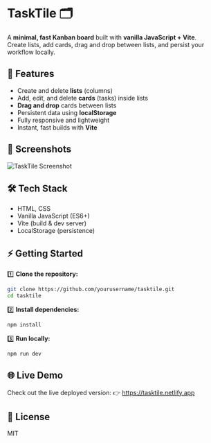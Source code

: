 # TaskTile 🗂️

A **minimal, fast Kanban board** built with **vanilla JavaScript + Vite**.  
Create lists, add cards, drag and drop between lists, and persist your workflow locally.

## 🚀 Features

- Create and delete **lists** (columns)
- Add, edit, and delete **cards** (tasks) inside lists
- **Drag and drop** cards between lists
- Persistent data using **localStorage**
- Fully responsive and lightweight
- Instant, fast builds with **Vite**

## 📸 Screenshots

![TaskTile Screenshot](https://your-screenshot-link-if-any.png)

## 🛠️ Tech Stack

- HTML, CSS
- Vanilla JavaScript (ES6+)
- Vite (build & dev server)
- LocalStorage (persistence)

## ⚡ Getting Started

1️⃣ **Clone the repository:**

```bash
git clone https://github.com/yourusername/tasktile.git
cd tasktile
```

2️⃣ **Install dependencies:**

```bash
npm install
```

3️⃣ **Run locally:**

```bash
npm run dev
```

## 🌐 Live Demo

Check out the live deployed version:
👉 https://tasktile.netlify.app

## 📄 License

MIT
